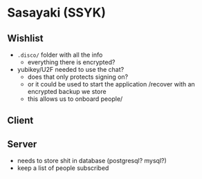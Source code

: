 # Sasayaki (SSYK)

## Wishlist

* `.disco/` folder with all the info    
    - everything there is encrypted?
* yubikey/U2F needed to use the chat?
    - does that only protects signing on?
    - or it could be used to start the application /recover with an encrypted backup we store
    - this allows us to onboard people/

## Client

## Server

* needs to store shit in database (postgresql? mysql?)
* keep a list of people subscribed